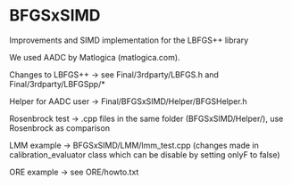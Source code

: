 # BFGSxSIMD
Improvements and SIMD implementation for the LBFGS++ library

We used AADC by Matlogica (matlogica.com).

Changes to LBFGS++ -> see Final/3rdparty/LBFGS.h and  Final/3rdparty/LBFGSpp/*

Helper for AADC user -> Final/BFGSxSIMD/Helper/BFGSHelper.h 

Rosenbrock test -> .cpp files in the same folder (BFGSxSIMD/Helper/), use Rosenbrock as comparison

LMM example -> BFGSxSIMD/LMM/lmm_test.cpp (changes made in calibration_evaluator class which can be disable by setting onlyF to false)

ORE example -> see ORE/howto.txt 

